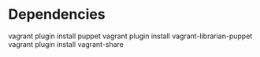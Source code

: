 Dependencies
============

vagrant plugin install puppet
vagrant plugin install vagrant-librarian-puppet
vagrant plugin install vagrant-share
